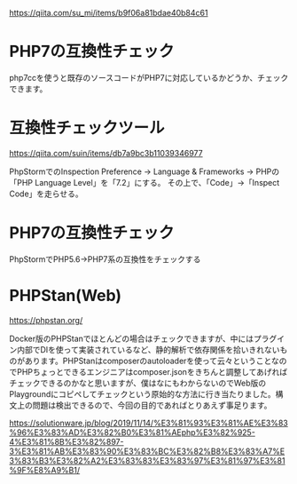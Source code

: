 https://qiita.com/su_mi/items/b9f06a81bdae40b84c61

# PHP7の互換性チェック
php7ccを使うと既存のソースコードがPHP7に対応しているかどうか、チェックできます。


# 互換性チェックツール
https://qiita.com/suin/items/db7a9bc3b11039346977

PhpStormでのInspection
Preference → Language & Frameworks → PHPの「PHP Language Level」を「7.2」にする。
その上で、「Code」→「Inspect Code」を走らせる。

# PHP7の互換性チェック
PhpStormでPHP5.6→PHP7系の互換性をチェックする

# PHPStan(Web)
https://phpstan.org/

Docker版のPHPStanでほとんどの場合はチェックできますが、中にはプラグイン内部でDIを使って実装されているなど、静的解析で依存関係を拾いきれないものがあります。PHPStanはcomposerのautoloaderを使って云々ということなのでPHPちょっとできるエンジニアはcomposer.jsonをきちんと調整してあげればチェックできるのかなと思いますが、僕はなにもわからないのでWeb版のPlaygroundにコピペしてチェックという原始的な方法に行き当たりました。構文上の問題は検出できるので、今回の目的であればとりあえず事足ります。


https://solutionware.jp/blog/2019/11/14/%E3%81%93%E3%81%AE%E3%83%96%E3%83%AD%E3%82%B0%E3%81%AEphp%E3%82%925-4%E3%81%8B%E3%82%897-3%E3%81%AB%E3%83%90%E3%83%BC%E3%82%B8%E3%83%A7%E3%83%B3%E3%82%A2%E3%83%83%E3%83%97%E3%81%97%E3%81%9F%E8%A9%B1/

